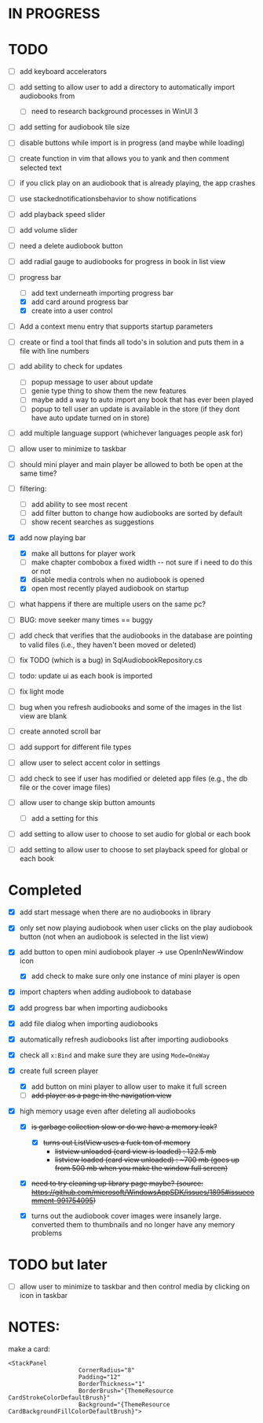 # IN PROGRESS

# TODO
- [ ] add keyboard accelerators

- [ ] add setting to allow user to add a directory to automatically import audiobooks from
  - [ ] need to research background processes in WinUI 3

- [ ] add setting for audiobook tile size
- [ ] disable buttons while import is in progress (and maybe while loading)
- [ ] create function in vim that allows you to yank and then comment selected text

- [ ] if you click play on an audiobook that is already playing, the app crashes

- [ ] use stackednotificationsbehavior to show notifications

- [ ] add playback speed slider
- [ ] add volume slider

- [ ] need a delete audiobook button

- [ ] add radial gauge to audiobooks for progress in book in list view

- [ ] progress bar
  - [ ] add text underneath importing progress bar
  - [x] add card around progress bar
  - [x] create into a user control

- [ ] Add a context menu entry that supports startup parameters

- [ ] create or find a tool that finds all todo's in solution and puts them in a file with line numbers

- [ ] add ability to check for updates
  - [ ] popup message to user about update
  - [ ] genie type thing to show them the new features
  - [ ] maybe add a way to auto import any book that has ever been played
  - [ ] popup to tell user an update is available in the store (if they dont have auto update turned on in store)

- [ ] add multiple language support (whichever languages people ask for)

- [ ] allow user to minimize to taskbar
- [ ] should mini player and main player be allowed to both be open at the same time?

- [ ] filtering:
  - [ ] add ability to see most recent
  - [ ] add filter button to change how audiobooks are sorted by default
  - [ ] show recent searches as suggestions

- [x] add now playing bar
  - [x] make all buttons for player work
  - [ ] make chapter combobox a fixed width -- not sure if i need to do this or not
  - [x] disable media controls when no audiobook is opened
  - [x] open most recently played audiobook on startup

- [ ] what happens if there are multiple users on the same pc?

- [ ] BUG: move seeker many times == buggy

- [ ] add check that verifies that the audiobooks in the database are pointing to valid files (i.e., they haven't been moved or deleted)
- [ ] fix TODO (which is a bug) in SqlAudiobookRepository.cs
- [ ] todo: update ui as each book is imported
- [ ] fix light mode
- [ ] bug when you refresh audiobooks and some of the images in the list view are blank
- [ ] create annoted scroll bar
- [ ] add support for different file types
- [ ] allow user to select accent color in settings
- [ ] add check to see if user has modified or deleted app files (e.g., the db file or the cover image files)
- [ ] allow user to change skip button amounts
  - [ ] add a setting for this
- [ ] add setting to allow user to choose to set audio for global or each book
- [ ] add setting to allow user to choose to set playback speed for global or each book

# Completed
- [x] add start message when there are no audiobooks in library
- [x] only set now playing audiobook when user clicks on the play audiobook button (not when an audiobook is selected in the list view)
- [x] add button to open mini audiobook player -> use OpenInNewWindow icon <FontIcon Glyph="&#xE8A7;" />
  - [x] add check to make sure only one instance of mini player is open
- [x] import chapters when adding audiobook to database
- [x] add progress bar when importing audiobooks
- [x] add file dialog when importing audiobooks
- [x] automatically refresh audiobooks list after importing audiobooks
- [x] check all `x:Bind` and make sure they are using `Mode=OneWay`

- [x] create full screen player
  - [x] add button on mini player to allow user to make it full screen
  - [ ] ~~add player as a page in the navigation view~~

- [x] high memory usage even after deleting all audiobooks
  - [x] ~~is garbage collection slow or do we have a memory leak?~~
    - [x] ~~turns out ListView uses a fuck ton of memory~~
      * ~~listview unloaded (card view is loaded) : 122.5 mb~~
      * ~~listview loaded (card view unloaded) : \~700 mb (goes up from 500 mb when you make the window full screen)~~
  - [x] ~~need to try cleaning up library page maybe? (source: https://github.com/microsoft/WindowsAppSDK/issues/1895#issuecomment-991754095)~~
  - [x] turns out the audiobook cover images were insanely large. converted them to thumbnails and no longer have any memory problems


# TODO but later

- [ ] allow user to minimize to taskbar and then control media by clicking on icon in taskbar



# NOTES:

make a card:

```
<StackPanel 
                    CornerRadius="8"
                    Padding="12"
                    BorderThickness="1"
                    BorderBrush="{ThemeResource CardStrokeColorDefaultBrush}"
                    Background="{ThemeResource CardBackgroundFillColorDefaultBrush}">
```
